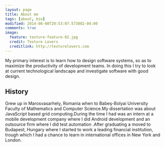 ```yaml
---
layout: page
title: About me
tags: [about, bio]
modified: 2014-08-08T20:53:07.573882-04:00
comments: true
image:
  feature: texture-feature-02.jpg
  credit: Texture Lovers
  creditlink: http://texturelovers.com
---
```


My primary interest is to learn how to design software systems, so as to maximize the productivity of development teams. In doing this I try to look at current technological landscape and investigate software with good design.
## History

Grew up in Marosvasarhely, Romania when to Babeş-Bolyai University
Faculty of Mathematics and Computer Science.My dissertation was about JavaScript based grid computing.During the time I had was an intern at a mobile development company where I did Android development and an outsource firm where I did test automation .After graduating a moved to Budapest, Hungary where I started to work a leading financial institution, trough which I had a chance to learn in international offices in New York and London.
